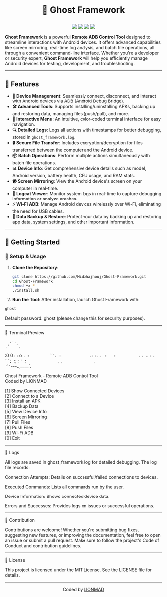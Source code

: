 # <p align="center"> 👻 Ghost Framework

<p align="center">  
  <img src="https://img.shields.io/github/v/release/Midohjouj/Ghost-Framework?label=Version&color=a80505">  
  <img src="https://img.shields.io/github/stars/Midohjouj/Ghost-Framework?style=flat&label=Stars&color=a80505">  
  <img src="https://img.shields.io/github/repo-size/Midohjouj/Ghost-Framework?label=Size&color=a80505">  
  <img src="https://img.shields.io/github/languages/top/Midohjouj/Ghost-Framework?color=a80505">  
</p>  

**Ghost Framework** is a powerful **Remote ADB Control Tool** designed to streamline interactions with Android devices. It offers advanced capabilities like screen mirroring, real-time log analysis, and batch file operations, all through a convenient command-line interface. Whether you're a developer or security expert, **Ghost Framework** will help you efficiently manage Android devices for testing, development, and troubleshooting.

---

## 🎯 Features

- **📱 Device Management**: Seamlessly connect, disconnect, and interact with Android devices via ADB (Android Debug Bridge).
- **🛠 Advanced Tools**: Supports installing/uninstalling APKs, backing up and restoring data, managing files (push/pull), and more.
- **📜 Interactive Menu**: An intuitive, color-coded terminal interface for easy navigation.
- **🔍 Detailed Logs**: Logs all actions with timestamps for better debugging, stored in `ghost_framework.log`.
- **🔒 Secure File Transfer**: Includes encryption/decryption for files transferred between the computer and the Android device.
- **📦 Batch Operations**: Perform multiple actions simultaneously with batch file operations.
- **📊 Device Info**: Get comprehensive device details such as model, Android version, battery health, CPU usage, and RAM stats.
- **📹 Screen Mirroring**: View the Android device's screen on your computer in real-time.
- **📜 Logcat Viewer**: Monitor system logs in real-time to capture debugging information or analyze crashes.
- **⚡ Wi-Fi ADB**: Manage Android devices wirelessly over Wi-Fi, eliminating the need for USB cables.
- **💾 Data Backup & Restore**: Protect your data by backing up and restoring app data, system settings, and other important information.

---

## 🚀 Getting Started

### 🔧 Setup & Usage

1. **Clone the Repository**:
   ```bash
   git clone https://github.com/Midohajhouj/Ghost-Framework.git
   cd Ghost-Framework
   chmod +x *
   ./install.sh

2. **Run the Tool**:
After installation, launch Ghost Framework with:
```bash
ghost
```
Default password: ghost (please change this for security purposes).




---

🗼 Terminal Preview

      .-.
    .'   `.
   :0 0  :
   : o    `.
  :         ``.
 :             `.
:  :         .   `.
:   :          ` . `.
 `.. :            `. ``;
    `:;             `:'
       :              `.
        `.              `.     
          `'`'`'`---..,____`.
          
Ghost Framework - Remote ADB Control Tool  
Coded by LIONMAD  

[1] Show Connected Devices  
[2] Connect to a Device  
[3] Install an APK  
[4] Backup Data  
[5] View Device Info  
[6] Screen Mirroring  
[7] Pull Files  
[8] Push Files  
[9] Wi-Fi ADB  
[0] Exit


---

💂 Logs

All logs are saved in ghost_framework.log for detailed debugging. The log file records:

Connection Attempts: Details on successful/failed connections to devices.

Executed Commands: Lists all commands run by the user.

Device Information: Shows connected device data.

Errors and Successes: Provides logs on issues or successful operations.



---

🤝 Contribution

Contributions are welcome! Whether you're submitting bug fixes, suggesting new features, or improving the documentation, feel free to open an issue or submit a pull request. Make sure to follow the project's Code of Conduct and contribution guidelines.


---

📄 License

This project is licensed under the MIT License. See the LICENSE file for details.


---

<p align="center"> Coded by <a href="https://github.com/Midohajhouj">LIONMAD</a> </p>

